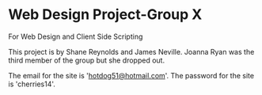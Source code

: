 # Web Design Project-Group X
 For Web Design and Client Side Scripting


This project is by Shane Reynolds and James Neville. Joanna Ryan was the third member of the group but she dropped out.

The email for the site is 'hotdog51@hotmail.com'.
The password for the site is 'cherries14'.
